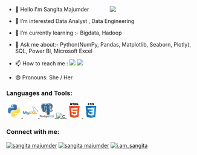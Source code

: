 
[ ](https://i.pinimg.com/originals/bb/82/21/bb82217d6c6a89cad939f8c8567f6171.gif)
<img align='right' src="https://media.giphy.com/media/M9gbBd9nbDrOTu1Mqx/giphy.gif" width="230">
- 👋 Hello I'm Sangita Majumder
- 🔭 I’m interested Data Analyst , Data Engineering
- 🌱 I’m currently learning :- Bigdata, Hadoop
- 💬 Ask me about:- Python(NumPy, Pandas, Matplotlib, Seaborn, Plotly), SQL, Power BI, Microsoft Excel
- 📫 How to reach me : <a href="https://mail.google.com/mail/u/0/?view=cm&fs=1&to=majumdersangita02@gmail.com.com&su=SUBJECT&body=BODY&tf=1" target="blank"><img src="https://img.shields.io/badge/Gmail-D14836?style=for-the-badge&logo=gmail&logoColor=white" target="_blank"></a> 
<a href="https://www.linkedin.com/in/sangita-majumder-a144511a0/" target="_blank"><img src="https://img.shields.io/badge/-LinkedIn-%230077B5?style=for-the-badge&logo=linkedin&logoColor=white" target="_blank"></a>

- 😄 Pronouns: She / Her


<h3 align="left"><b>Languages and Tools:</b></h3>
<p align="left"> <a href="https://www.python.org" target="_blank"> <img src="https://raw.githubusercontent.com/devicons/devicon/master/icons/python/python-original.svg" alt="python" width="40" height="40"/> </a>
 <a href="https://www.mysql.com/" target="_blank"> <img src="https://raw.githubusercontent.com/devicons/devicon/master/icons/mysql/mysql-original-wordmark.svg" alt="mysql" width="40" height="40"/> </a> 
<a href="https://www.postgresql.org/" target="_blank"> <img src="https://github.com/devicons/devicon/blob/master/icons/postgresql/postgresql-original-wordmark.svg" alt="c" width="40" height="40"/> </a>
  <a href="https://www.microsoft.com/en-us/power-platform/products/power-bi" target="_blank"> <img src="https://github.com/microsoft/PowerBI-Icons/blob/main/SVG/Power-BI.svg" alt="c" width="40" height="40"/> </a>
<a href="https://www.w3.org/html/" target="_blank"> <img src="https://raw.githubusercontent.com/devicons/devicon/master/icons/html5/html5-original-wordmark.svg" alt="html5" width="40" height="40"/> </a>
<a href="https://www.w3schools.com/css/" target="_blank"> <img src="https://raw.githubusercontent.com/devicons/devicon/master/icons/css3/css3-original-wordmark.svg" alt="css3" width="40" height="40"/> </a> </p>

<h3 align="left">Connect with me:</h3>
<p align="left">
<a href="https://www.linkedin.com/in/sangita-majumder-a144511a0/" target="blank"><img align="center" src="https://raw.githubusercontent.com/rahuldkjain/github-profile-readme-generator/master/src/images/icons/Social/linked-in-alt.svg" alt="sangita majumder" height="30" width="40" /></a>
<a href="https://www.facebook.com/sangita.majumder.262133" target="blank"><img align="center" src="https://raw.githubusercontent.com/rahuldkjain/github-profile-readme-generator/master/src/images/icons/Social/facebook.svg" alt="sangita majumder" height="30" width="40" /></a>
<a href="https://www.instagram.com/i.am_sangita/" target="blank"><img align="center" src="https://raw.githubusercontent.com/rahuldkjain/github-profile-readme-generator/master/src/images/icons/Social/instagram.svg" alt="i.am_sangita" height="30" width="40" /></a>
</p>



